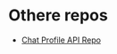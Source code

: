 # Othere repos
- [Chat Profile API Repo](https://github.com/prashantsingh2408/content-creator-chat-profile-api)
